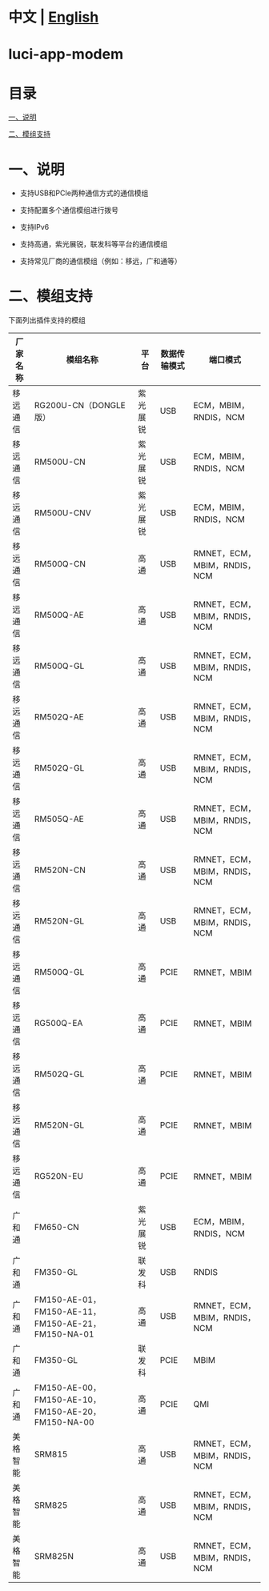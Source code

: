 # 中文 | [English](https://github.com/Siriling/5G-Modem-Support/blob/main/EngLish.md)

# luci-app-modem

# 目录

[一、说明](#一说明)

[二、模组支持](#二模组支持)

# 一、说明

- 支持USB和PCIe两种通信方式的通信模组

- 支持配置多个通信模组进行拨号

- 支持IPv6

- 支持高通，紫光展锐，联发科等平台的通信模组

- 支持常见厂商的通信模组（例如：移远，广和通等）

# 二、模组支持

下面列出插件支持的模组

| 厂家名称 | 模组名称                                           | 平台     | 数据传输模式 | 端口模式                     |
| -------- | -------------------------------------------------- | -------- | ------------ | ---------------------------- |
| 移远通信 | RG200U-CN（DONGLE版）                              | 紫光展锐 | USB          | ECM，MBIM，RNDIS，NCM        |
| 移远通信 | RM500U-CN                                          | 紫光展锐 | USB          | ECM，MBIM，RNDIS，NCM        |
| 移远通信 | RM500U-CNV                                         | 紫光展锐 | USB          | ECM，MBIM，RNDIS，NCM        |
| 移远通信 | RM500Q-CN                                          | 高通     | USB          | RMNET，ECM，MBIM，RNDIS，NCM |
| 移远通信 | RM500Q-AE                                          | 高通     | USB          | RMNET，ECM，MBIM，RNDIS，NCM |
| 移远通信 | RM500Q-GL                                          | 高通     | USB          | RMNET，ECM，MBIM，RNDIS，NCM |
| 移远通信 | RM502Q-AE                                          | 高通     | USB          | RMNET，ECM，MBIM，RNDIS，NCM |
| 移远通信 | RM502Q-GL                                          | 高通     | USB          | RMNET，ECM，MBIM，RNDIS，NCM |
| 移远通信 | RM505Q-AE                                          | 高通     | USB          | RMNET，ECM，MBIM，RNDIS，NCM |
| 移远通信 | RM520N-CN                                          | 高通     | USB          | RMNET，ECM，MBIM，RNDIS，NCM |
| 移远通信 | RM520N-GL                                          | 高通     | USB          | RMNET，ECM，MBIM，RNDIS，NCM |
| 移远通信 | RM500Q-GL                                          | 高通     | PCIE         | RMNET，MBIM                  |
| 移远通信 | RG500Q-EA                                          | 高通     | PCIE         | RMNET，MBIM                  |
| 移远通信 | RM502Q-GL                                          | 高通     | PCIE         | RMNET，MBIM                  |
| 移远通信 | RM520N-GL                                          | 高通     | PCIE         | RMNET，MBIM                  |
| 移远通信 | RG520N-EU                                          | 高通     | PCIE         | RMNET，MBIM                  |
| 广和通   | FM650-CN                                           | 紫光展锐 | USB          | ECM，MBIM，RNDIS，NCM        |
| 广和通   | FM350-GL                                           | 联发科   | USB          | RNDIS                        |
| 广和通   | FM150-AE-01，FM150-AE-11，FM150-AE-21，FM150-NA-01 | 高通     | USB          | RMNET，ECM，MBIM，RNDIS，NCM |
| 广和通   | FM350-GL                                           | 联发科   | PCIE         | MBIM                         |
| 广和通   | FM150-AE-00，FM150-AE-10，FM150-AE-20，FM150-NA-00 | 高通     | PCIE         | QMI                          |
| 美格智能 | SRM815                                             | 高通     | USB          | RMNET，ECM，MBIM，RNDIS，NCM |
| 美格智能 | SRM825                                             | 高通     | USB          | RMNET，ECM，MBIM，RNDIS，NCM |
| 美格智能 | SRM825N                                            | 高通     | USB          | RMNET，ECM，MBIM，RNDIS，NCM |
